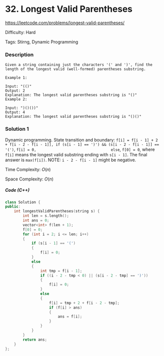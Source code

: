 # 32. Longest Valid Parentheses

<https://leetcode.com/problems/longest-valid-parentheses/>

Difficulty: Hard

Tags: Stirng, Dynamic Programming

### Description
```plain
Given a string containing just the characters '(' and ')', find the length of the longest valid (well-formed) parentheses substring.

Example 1:

Input: "(()"
Output: 2
Explanation: The longest valid parentheses substring is "()"
Example 2:

Input: ")()())"
Output: 4
Explanation: The longest valid parentheses substring is "()()"
```

### Solution 1
Dynamic programming. State transition and boundary:
`f[i] = f[i - 1] + 2 + f[i - 2 - f[i - 1]], if (s[i - 1] == ')') && (s[i - 2 - f[i - 1]] == '(')`,
`f[i] = 0,                                  else`,
`f[0] = 0`,
where `f[i]` means the longest valid substring ending with `s[i - 1]`. The final answer is `max(f[i])`. NOTE: `i - 2 - f[i - 1]` might be negative.

Time Complexity: $O(n)$

Space Complexity: $O(n)$

##### Code (C++)
```cpp
class Solution {
public:
    int longestValidParentheses(string s) {
        int len = s.length();
        int ans = 0;
        vector<int> f(len + 1);
        f[0] = 0;
        for (int i = 2; i <= len; i++)
        {
            if (s[i - 1] == '(')
            {
                f[i] = 0;
            }
            else
            {
                int tmp = f[i - 1];
                if ((i - 2 - tmp < 0) || (s[i - 2 - tmp] == ')'))
                {
                    f[i] = 0;
                }
                else
                {
                    f[i] = tmp + 2 + f[i - 2 - tmp];
                    if (f[i] > ans)
                    {
                        ans = f[i];
                    }
                }
            }
        }
        return ans;
    }
};
```
